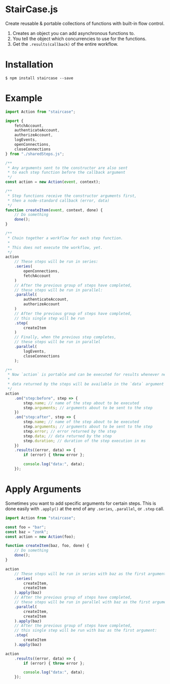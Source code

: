 # StairCase.js

Create reusable & portable collections of functions with built-in flow control.

1. Creates an object you can add asynchronous functions to.
2. You tell the object which concurrencies to use for the functions.
3. Get the `.results(callback)` of the entire workflow.

# Installation

``` shell
$ npm install staircase --save
```

# Example

``` javascript
import Action from "staircase";

import {
	fetchAccount,
	authenticateAccount,
	authorizeAccount,
	logEvents,
	openConnections,
	closeConnections
} from "./sharedSteps.js";

/**
 * Any arguments sent to the constructor are also sent
 * to each step function before the callback argument
 */
const action = new Action(event, context);

/**
 * Step functions receive the constructor arguments first,
 * then a node-standard callback (error, data)
 */
function createItem(event, context, done) {
	// Do something
	done();
}

/**
 * Chain together a workflow for each step function.
 *
 * This does not execute the workflow, yet.
 */
action
	// These steps will be run in series:
	.series(
		openConnections,
		fetchAccount
	)
	// After the previous group of steps have completed,
	// these steps will be run in parallel:
	.parallel(
		authenticateAccount,
		authorizeAccount
	)
	// After the previous group of steps have completed,
	// this single step will be run
	.step(
		createItem
	)
	// Finally, when the previous step completes,
	// these steps will be run in parallel
	.parallel(
		logEvents,
		closeConnections
	);

/**
 * Now `action` is portable and can be executed for results whenever needed.
 *
 * data returned by the steps will be available in the `data` argument as an array of values.
 */
action
	.on("step:before", step => {
		step.name; // name of the step about to be executed
		step.arguments; // arguments about to be sent to the step
	})
	.on("step:after", step => {
		step.name; // name of the step about to be executed
		step.arguments; // arguments about to be sent to the step
		step.error; // error returned by the step
		step.data; // data returned by the step
		step.duration; // duration of the step execution in ms
	})
	.results((error, data) => {
		if (error) { throw error };

		console.log("data:", data);
	});
```

# Apply Arguments

Sometimes you want to add specific arguments for certain steps. This is done easily with `.apply()` at the end of any `.series`, `.parallel`, or `.step` call.

``` javascript
import Action from "staircase";

const foo = "bar";
const baz = "zonk";
const action = new Action(foo);

function createItem(baz, foo, done) {
	// Do something
	done();
}

action
	// These steps will be run in series with baz as the first argument:
	.series(
		createItem,
		createItem
	).apply(baz)
	// After the previous group of steps have completed,
	// these steps will be run in parallel with baz as the first argument:
	.parallel(
		createItem,
		createItem
	).apply(baz)
	// After the previous group of steps have completed,
	// this single step will be run with baz as the first argument:
	.step(
		createItem
	).apply(baz)

action
	.results((error, data) => {
		if (error) { throw error };

		console.log("data:", data);
	});
```
